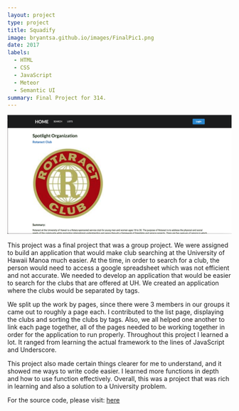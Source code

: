 ```yaml
---
layout: project
type: project
title: Squadify
image: bryantsa.github.io/images/FinalPic1.png
date: 2017
labels:
  - HTML
  - CSS
  - JavaScript
  - Meteor
  - Semantic UI
summary: Final Project for 314.
---
```

<div class="ui small rounded images">
  <img class="ui image" src="../images/FinalPic1.png">
</div>

<p>This project was a final project that was a group project. We were assigned to build an application that would make club searching at the University of Hawaii Manoa much easier. At the time, in order to search for a club, the person would need to access a google spreadsheet which was not efficient and not accurate. We needed to develop an application that would be easier to search for the clubs that are offered at UH. We created an application where the clubs would be separated by tags. </p>
<p>We split up the work by pages, since there were 3 members in our groups it came out to roughly a page each. I contributed to the list page, displaying the clubs and sorting the clubs by tags. Also, we all helped one another to link each page together, all of the pages needed to be working together in order for the application to run properly. Throughout this project I learned a lot. It ranged from learning the actual framework to the lines of JavaScript and Underscore. </p>
  <p>This project also made certain things clearer for me to understand, and it showed me ways to write code easier. I learned more functions in depth and how to use function effectively. Overall, this was a project that was rich in learning and also a solution to a University problem.</p>


<p>
  For the source code, please visit: <a href ="https://github.com/squadify">here</a>
</p>
